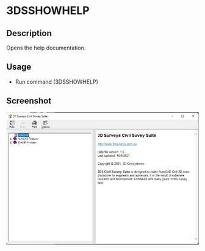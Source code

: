 # 3DSSHOWHELP

## Description

Opens the help documentation.

## Usage

* Run command (3DSSHOWHELP)

## Screenshot

![Help](../../images/screenshots/help.png)
